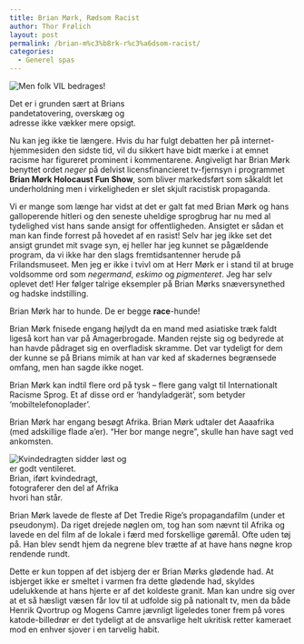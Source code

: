 ```yaml
---
title: Brian Mørk, Rædsom Racist
author: Thor Frølich
layout: post
permalink: /brian-m%c3%b8rk-r%c3%a6dsom-racist/
categories:
  - Generel spas
---
```

<div class="bitImage bitRight" style="width: 228px">
  <img src="http://www.abekat.net/images/brianhitler.jpg" alt="Men folk VIL bedrages!" /></p> <p>
    Det er i grunden sært at Brians pandetatovering, overskæg og adresse ikke vækker mere opsigt.
  </p>
</div>

Nu kan jeg ikke tie længere. Hvis du har fulgt debatten her på internet-hjemmesiden den sidste tid, vil du sikkert have bidt mærke i at emnet racisme har figureret prominent i kommentarene. Angiveligt har Brian Mørk benyttet ordet *neger* på delvist licensfinancieret tv-fjernsyn i programmet **Brian Mørk Holocaust Fun Show**, som bliver markedsført som såkaldt let underholdning men i virkeligheden er slet skjult racistisk propaganda.<!--more-->

  
Vi er mange som længe har vidst at det er galt fat med Brian Mørk og hans galloperende hitleri og den seneste uheldige sprogbrug har nu med al tydelighed vist hans sande ansigt for offentligheden. Ansigtet er sådan et man kan finde forrest på hovedet af en rasist! Selv har jeg ikke set det ansigt grundet mit svage syn, ej heller har jeg kunnet se pågældende program, da vi ikke har den slags fremtidsantenner herude på Frilandsmuseet. Men jeg er ikke i tvivl om at Herr Mørk er i stand til at bruge voldsomme ord som *negermand*, *eskimo* og *pigmenteret*. Jeg har selv oplevet det! Her følger talrige eksempler på Brian Mørks snæversynethed og hadske indstilling.

Brian Mørk har to hunde. De er begge **race**-hunde!

Brian Mørk fnisede engang højlydt da en mand med asiatiske træk faldt ligeså kort han var på Amagerbrogade. Manden rejste sig og bedyrede at han havde pådraget sig en overfladisk skramme. Det var tydeligt for dem der kunne se på Brians mimik at han var ked af skadernes begrænsede omfang, men han sagde ikke noget.

Brian Mørk kan indtil flere ord på tysk – flere gang valgt til Internationalt Racisme Sprog. Et af disse ord er ‘handyladgerät’, som betyder ‘mobiltelefonoplader’.

Brian Mørk har engang besøgt Afrika. Brian Mørk udtaler det Aaaafrika (med adskillige flade a’er). “Her bor mange negre”, skulle han have sagt ved ankomsten.

<div class="bitImage bitLeft" style="width: 209px">
  <img src="http://www.abekat.net/images/leniriefen.jpg" alt="Kvindedragten sidder løst og er godt ventileret." /><br /> Brian, iført kvindedragt, fotograferer den del af Afrika hvori han står.
</div>

Brian Mørk lavede de fleste af Det Tredie Rige’s propagandafilm (under et pseudonym). Da riget drejede nøglen om, tog han som nævnt til Afrika og lavede en del film af de lokale i færd med forskellige gøremål. Ofte uden tøj på. Han blev sendt hjem da negrene blev trætte af at have hans nøgne krop rendende rundt.

Dette er kun toppen af det isbjerg der er Brian Mørks glødende had. At isbjerget ikke er smeltet i varmen fra dette glødende had, skyldes udelukkende at hans hjerte er af det koldeste granit. Man kan undre sig over at et så hæsligt væsen får lov til at udfolde sig på nationalt tv, men da både Henrik Qvortrup og Mogens Camre jævnligt ligeledes toner frem på vores katode-billedrør er det tydeligt at de ansvarlige helt ukritisk retter kameraet mod en enhver sjover i en tarvelig habit.